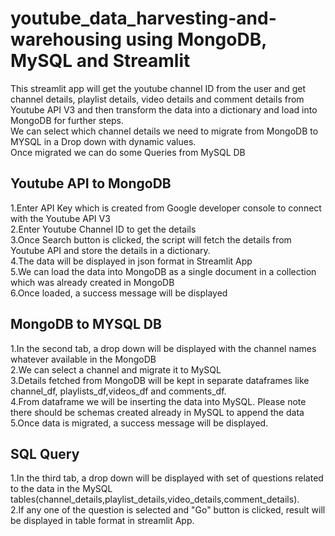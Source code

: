 # youtube_data_harvesting-and-warehousing using MongoDB, MySQL and Streamlit
This streamlit app will get the youtube channel ID from the user and get channel details, playlist details, video details and comment details from Youtube API V3 and then transform the data into a dictionary and load into MongoDB for further steps. <br/>
We can select which channel details we need to migrate from MongoDB to MYSQL in a Drop down with dynamic values. <br/>
Once migrated we can do some Queries from MySQL DB
## Youtube API to MongoDB
1.Enter API Key which is created from Google developer console to connect with the Youtube API V3 <br/>
2.Enter Youtube Channel ID to get the details <br/>
3.Once Search button is clicked, the script will fetch the details from Youtube API and store the details in a dictionary. <br/>
4.The data will be displayed in json format in Streamlit App <br/>
5.We can load the data into MongoDB as a single document in a collection which was already created in MongoDB<br/>
6.Once loaded, a success message will be displayed
## MongoDB to MYSQL DB
1.In the second tab, a drop down will be displayed with the channel names whatever available in the MongoDB<br/>
2.We can select a channel and migrate it to MySQL<br/>
3.Details fetched from MongoDB will be kept in separate dataframes like channel_df, playlists_df,videos_df and comments_df.<br/>
4.From dataframe we will be inserting the data into MySQL.
Please note there should be schemas created already in MySQL to append the data<br/>
5.Once data is migrated, a success message will be displayed.
## SQL Query
1.In the third tab, a drop down will be displayed with set of questions related to the data in the MySQL tables(channel_details,playlist_details,video_details,comment_details).<br/>
2.If any one of the question is selected and "Go" button is clicked, result will be displayed in table format in streamlit App.
